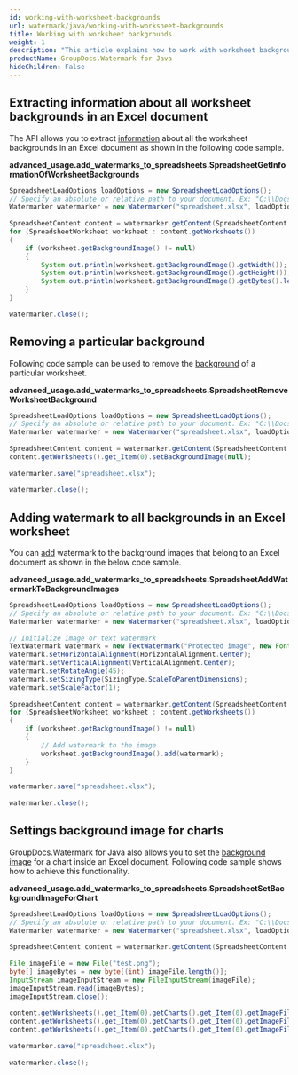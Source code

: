 ```yaml
---
id: working-with-worksheet-backgrounds
url: watermark/java/working-with-worksheet-backgrounds
title: Working with worksheet backgrounds
weight: 1
description: "This article explains how to work with worksheet backgrounds while using GroupDocs watermarking Java API"
productName: GroupDocs.Watermark for Java
hideChildren: False
---
```

## Extracting information about all worksheet backgrounds in an Excel document

The API allows you to extract [information](https://reference.groupdocs.com/watermark/java/com.groupdocs.watermark.contents/SpreadsheetWorksheet#getBackgroundImage()) about all the worksheet backgrounds in an Excel document as shown in the following code sample.

**advanced\_usage.add\_watermarks\_to\_spreadsheets.SpreadsheetGetInformationOfWorksheetBackgrounds**

```java
SpreadsheetLoadOptions loadOptions = new SpreadsheetLoadOptions();                                               
// Specify an absolute or relative path to your document. Ex: "C:\\Docs\\spreadsheet.xlsx"
Watermarker watermarker = new Watermarker("spreadsheet.xlsx", loadOptions);                             
                                                                                                                 
SpreadsheetContent content = watermarker.getContent(SpreadsheetContent.class);                                   
for (SpreadsheetWorksheet worksheet : content.getWorksheets())                                                   
{                                                                                                                
    if (worksheet.getBackgroundImage() != null)                                                                  
    {                                                                                                            
        System.out.println(worksheet.getBackgroundImage().getWidth());                                           
        System.out.println(worksheet.getBackgroundImage().getHeight());                                          
        System.out.println(worksheet.getBackgroundImage().getBytes().length);                                    
    }                                                                                                            
}                                                                                                                
                                                                                                                 
watermarker.close();                                                                                             
```

## Removing a particular background

Following code sample can be used to remove the [background](https://reference.groupdocs.com/watermark/java/com.groupdocs.watermark.contents/SpreadsheetWorksheet#getBackgroundImage()) of a particular worksheet.

**advanced\_usage.add\_watermarks\_to\_spreadsheets.SpreadsheetRemoveWorksheetBackground**

```java
SpreadsheetLoadOptions loadOptions = new SpreadsheetLoadOptions();                                               
// Specify an absolute or relative path to your document. Ex: "C:\\Docs\\spreadsheet.xlsx"
Watermarker watermarker = new Watermarker("spreadsheet.xlsx", loadOptions);                             
                                                                                                                 
SpreadsheetContent content = watermarker.getContent(SpreadsheetContent.class);                                   
content.getWorksheets().get_Item(0).setBackgroundImage(null);                                                    
                                                                                                                 
watermarker.save("spreadsheet.xlsx");                                                                  
                                                                                                                 
watermarker.close();                                                                                             
```

## Adding watermark to all backgrounds in an Excel worksheet

You can [add](https://reference.groupdocs.com/watermark/java/com.groupdocs.watermark.contents/WatermarkableImage#add(com.groupdocs.watermark.Watermark)) watermark to the background images that belong to an Excel document as shown in the below code sample.

**advanced\_usage.add\_watermarks\_to\_spreadsheets.SpreadsheetAddWatermarkToBackgroundImages**

```java
SpreadsheetLoadOptions loadOptions = new SpreadsheetLoadOptions();                                               
// Specify an absolute or relative path to your document. Ex: "C:\\Docs\\spreadsheet.xlsx"
Watermarker watermarker = new Watermarker("spreadsheet.xlsx", loadOptions);                             
                                                                                                                 
// Initialize image or text watermark                                                                            
TextWatermark watermark = new TextWatermark("Protected image", new Font("Arial", 8));                            
watermark.setHorizontalAlignment(HorizontalAlignment.Center);                                                    
watermark.setVerticalAlignment(VerticalAlignment.Center);                                                        
watermark.setRotateAngle(45);                                                                                    
watermark.setSizingType(SizingType.ScaleToParentDimensions);                                                     
watermark.setScaleFactor(1);                                                                                     
                                                                                                                 
SpreadsheetContent content = watermarker.getContent(SpreadsheetContent.class);                                   
for (SpreadsheetWorksheet worksheet : content.getWorksheets())                                                   
{                                                                                                                
    if (worksheet.getBackgroundImage() != null)                                                                  
    {                                                                                                            
        // Add watermark to the image                                                                            
        worksheet.getBackgroundImage().add(watermark);                                                           
    }                                                                                                            
}                                                                                                                
                                                                                                                 
watermarker.save("spreadsheet.xlsx");                                                                  
                                                                                                                 
watermarker.close();                                                                                             
```

## Settings background image for charts

GroupDocs.Watermark for Java also allows you to set the [background image](https://reference.groupdocs.com/watermark/java/com.groupdocs.watermark.contents/SpreadsheetChart#getImageFillFormat()) for a chart inside an Excel document. Following code sample shows how to achieve this functionality.

**advanced\_usage.add\_watermarks\_to\_spreadsheets.SpreadsheetSetBackgroundImageForChart**

```java
SpreadsheetLoadOptions loadOptions = new SpreadsheetLoadOptions();                                                                                 
// Specify an absolute or relative path to your document. Ex: "C:\\Docs\\spreadsheet.xlsx"                                  
Watermarker watermarker = new Watermarker("spreadsheet.xlsx", loadOptions);                                                               
                                                                                                                                                   
SpreadsheetContent content = watermarker.getContent(SpreadsheetContent.class);                                                                     
                                                                                                                                                   
File imageFile = new File("test.png");                                                                                                      
byte[] imageBytes = new byte[(int) imageFile.length()];                                                                                            
InputStream imageInputStream = new FileInputStream(imageFile);                                                                                     
imageInputStream.read(imageBytes);                                                                                                                 
imageInputStream.close();                                                                                                                          
                                                                                                                                                   
content.getWorksheets().get_Item(0).getCharts().get_Item(0).getImageFillFormat().setBackgroundImage(new SpreadsheetWatermarkableImage(imageBytes));
content.getWorksheets().get_Item(0).getCharts().get_Item(0).getImageFillFormat().setTransparency(0.5);                                             
content.getWorksheets().get_Item(0).getCharts().get_Item(0).getImageFillFormat().setTileAsTexture(true);                                           
                                                                                                                                                   
watermarker.save("spreadsheet.xlsx");                                                                                                    
                                                                                                                                                   
watermarker.close();                                                                                                                               
```
